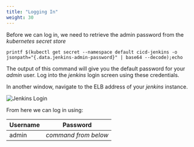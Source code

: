 ```yaml
---
title: "Logging In"
weight: 30
---
```

Before we can log in, we need to retrieve the admin password from the *kubernetes secret store*
```
printf $(kubectl get secret --namespace default cicd-jenkins -o jsonpath="{.data.jenkins-admin-password}" | base64 --decode);echo
```

The output of this command will give you the default password for your *admin*
user. Log into the *jenkins* login screen using these credentials.

In another window, navigate to the ELB address of your *jenkins* instance.

![Jenkins Login](/images/jenkins-login.png)

From here we can log in using:

| Username | Password             |
|----------|----------------------|
| admin    | *command from below* |
